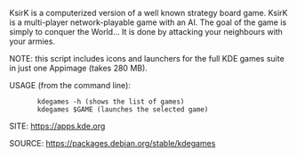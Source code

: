 
 KsirK is a computerized version of a well known strategy
 board game. KsirK is a multi-player network-playable game
 with an AI. The goal of the game is simply to conquer the
 World… It is done by attacking your neighbours with your
 armies.

 
 NOTE: this script includes icons and launchers for the 
 full KDE games suite in just one Appimage (takes 280 MB).
 
 USAGE (from the command line):
 
           kdegames -h (shows the list of games)
           kdegames $GAME (launches the selected game)
           
 SITE: https://apps.kde.org

 SOURCE: https://packages.debian.org/stable/kdegames
